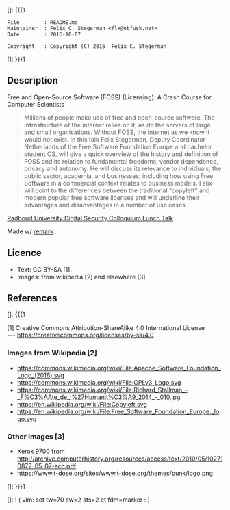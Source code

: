 []: {{{1

    File        : README.md
    Maintainer  : Felix C. Stegerman <flx@obfusk.net>
    Date        : 2016-10-07

    Copyright   : Copyright (C) 2016  Felix C. Stegerman

[]: }}}1

## Description

  Free and Open-Source Software (FOSS) (Licensing): A Crash Course for
  Computer Scientists

  > Millions of people make use of free and open-source software. The
  infrastructure of the internet relies on it, as do the servers of
  large and small organisations. Without FOSS, the internet as we know
  it would not exist. In this talk Felix Stegerman, Deputy Coordinator
  Netherlands of the Free Software Foundation Europe and bachelor
  student CS, will give a quick overview of the history and definition
  of FOSS and its relation to fundamental freedoms, vendor dependence,
  privacy and autonomy. He will discuss its relevance to individuals,
  the public sector, academia, and businesses; including how using
  Free Software in a commercial context relates to business models.
  Felix will point to the differences between the traditional
  "copyleft" and modern popular free software licenses and will
  underline their advantages and disadvantages in a number of use
  cases.

  [Radboud University Digital Security Colloquium Lunch
  Talk](https://www.sos.cs.ru.nl/colloquium/index.html)

  Made w/ [remark](http://remarkjs.com).

## Licence

  * Text: CC BY-SA [1].
  * Images: from wikipedia [2] and elsewhere [3].

## References
[]: {{{1

  [1] Creative Commons Attribution-ShareAlike 4.0 International License
  <br/>
  --- https://creativecommons.org/licenses/by-sa/4.0

### Images from Wikipedia [2]

  * https://commons.wikimedia.org/wiki/File:Apache_Software_Foundation_Logo_(2016).svg
  * https://commons.wikimedia.org/wiki/File:GPLv3_Logo.svg
  * https://commons.wikimedia.org/wiki/File:Richard_Stallman_-_F%C3%AAte_de_l%27Humanit%C3%A9_2014_-_010.jpg
  * https://en.wikipedia.org/wiki/File:Copyleft.svg
  * https://en.wikipedia.org/wiki/File:Free_Software_Foundation_Europe,_logo.svg

### Other Images [3]

  * Xerox 9700 from
    http://archive.computerhistory.org/resources/access/text/2010/05/102710872-05-07-acc.pdf
  * https://www.t-dose.org/sites/www.t-dose.org/themes/punk/logo.png

[]: }}}1

[]: ! ( vim: set tw=70 sw=2 sts=2 et fdm=marker : )
